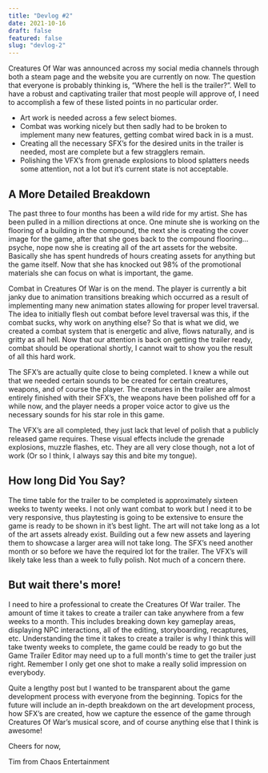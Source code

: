 ```yaml
---
title: "Devlog #2"
date: 2021-10-16
draft: false
featured: false
slug: "devlog-2"
---
```


Creatures Of War was announced across my social media channels through both a steam page and the website you are currently on now. The question that everyone is probably thinking is, “Where the hell is the trailer?”. Well to have a robust and captivating trailer that most people will approve of, I need to accomplish a few of these listed points in no particular order.

- Art work is needed across a few select biomes.
- Combat was working nicely but then sadly had to be broken to implement many new features, getting combat wired back in is a must.
- Creating all the necessary SFX’s for the desired units in the trailer is needed, most are complete but a few stragglers remain.
- Polishing the VFX’s from grenade explosions to blood splatters needs some attention, not a lot but it’s current state is not acceptable.

## A More Detailed Breakdown

The past three to four months has been a wild ride for my artist. She has been pulled in a million directions at once. One minute she is working on the flooring of a building in the compound, the next she is creating the cover image for the game, after that she goes back to the compound flooring… psyche, nope now she is creating all of the art assets for the website. Basically she has spent hundreds of hours creating assets for anything but the game itself. Now that she has knocked out 98% of the promotional materials she can focus on what is important, the game.

Combat in Creatures Of War is on the mend. The player is currently a bit janky due to animation transitions breaking which occurred as a result of implementing many new animation states allowing for proper level traversal. The idea to initially flesh out combat before level traversal was this, if the combat sucks, why work on anything else? So that is what we did, we created a combat system that is energetic and alive, flows naturally, and is gritty as all hell. Now that our attention is back on getting the trailer ready, combat should be operational shortly, I cannot wait to show you the result of all this hard work.

The SFX’s are actually quite close to being completed. I knew a while out that we needed certain sounds to be created for certain creatures, weapons, and of course the player. The creatures in the trailer are almost entirely finished with their SFX’s, the weapons have been polished off for a while now, and the player needs a proper voice actor to give us the necessary sounds for his star role in this game.

The VFX’s are all completed, they just lack that level of polish that a publicly released game requires. These visual effects include the grenade explosions, muzzle flashes, etc. They are all very close though, not a lot of work (Or so I think, I always say this and bite my tongue).

## How long Did You Say?

The time table for the trailer to be completed is approximately sixteen weeks to twenty weeks. I not only want combat to work but I need it to be very responsive, thus playtesting is going to be extensive to ensure the game is ready to be shown in it’s best light. The art will not take long as a lot of the art assets already exist. Building out a few new assets and layering them to showcase a larger area will not take long. The SFX’s need another month or so before we have the required lot for the trailer. The VFX’s will likely take less than a week to fully polish. Not much of a concern there.

## But wait there's more!

I need to hire a professional to create the Creatures Of War trailer. The amount of time it takes to create a trailer can take anywhere from a few weeks to a month. This includes breaking down key gameplay areas, displaying NPC interactions, all of the editing, storyboarding, recaptures, etc. Understanding the time it takes to create a trailer is why I think this will take twenty weeks to complete, the game could be ready to go but the Game Trailer Editor may need up to a full month's time to get the trailer just right. Remember I only get one shot to make a really solid impression on everybody.

Quite a lengthy post but I wanted to be transparent about the game development process with everyone from the beginning. Topics for the future will include an in-depth breakdown on the art development process, how SFX’s are created, how we capture the essence of the game through Creatures Of War’s musical score, and of course anything else that I think is awesome!

Cheers for now,

Tim from Chaos Entertainment
